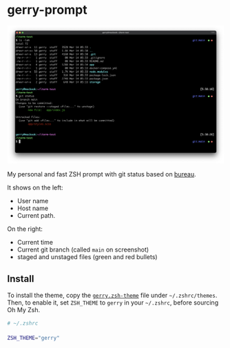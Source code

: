# gerry-prompt

![](preview.png)

My personal and fast ZSH prompt with git status based on [bureau](https://github.com/ohmyzsh/ohmyzsh/wiki/themes#bureau).

It shows on the left:

* User name
* Host name
* Current path.

On the right:

* Current time
* Current git branch (called `main` on screenshot)
* staged and unstaged files (green and red bullets)

## Install

To install the theme, copy the [`gerry.zsh-theme`](gerry.zsh-theme) file under `~/.zshrc/themes`.
Then, to enable it, set `ZSH_THEME` to `gerry` in your `~/.zshrc`, before sourcing Oh My Zsh.

```bash
# ~/.zshrc

ZSH_THEME="gerry"
```
